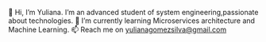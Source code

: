 👋 Hi, I’m Yuliana.
I’m an advanced student of system engineering,passionate about technologies.
🌱 I’m currently learning Microservices architecture and Machine Learning.
📫 Reach me on yulianagomezsilva@gmail.com 
